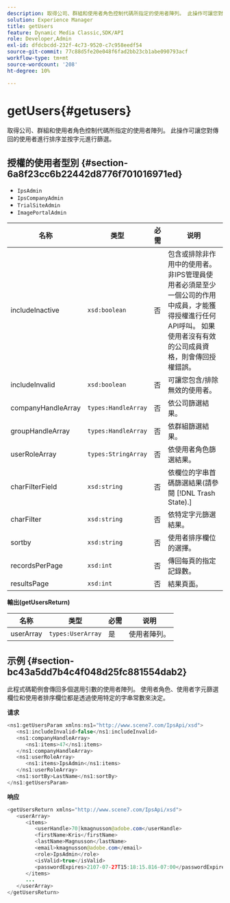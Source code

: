 ```yaml
---
description: 取得公司、群組和使用者角色控制代碼所指定的使用者陣列。 此操作可讓您對傳回的使用者進行排序並按字元進行篩選。
solution: Experience Manager
title: getUsers
feature: Dynamic Media Classic,SDK/API
role: Developer,Admin
exl-id: dfdcbcdd-232f-4c73-9520-c7c958eedf54
source-git-commit: 77c88d5fe20e048f6fad2bb23cb1abe090793acf
workflow-type: tm+mt
source-wordcount: '208'
ht-degree: 10%

---
```


# getUsers{#getusers}

取得公司、群組和使用者角色控制代碼所指定的使用者陣列。 此操作可讓您對傳回的使用者進行排序並按字元進行篩選。

## 授權的使用者型別 {#section-6a8f23cc6b22442d8776f701016971ed}

* `IpsAdmin`
* `IpsCompanyAdmin`
* `TrialSiteAdmin`
* `ImagePortalAdmin`


| 名称 | 类型 | 必需 | 说明 |
|---|---|---|---|
| includeInactive | `xsd:boolean` | 否 | 包含或排除非作用中的使用者。 非IPS管理員使用者必須是至少一個公司的作用中成員，才能獲得授權進行任何API呼叫。 如果使用者沒有有效的公司成員資格，則會傳回授權錯誤。 |
| includeInvalid | `xsd:boolean` | 否 | 可讓您包含/排除無效的使用者。 |
| companyHandleArray | `types:HandleArray` | 否 | 依公司篩選結果。 |
| groupHandleArray | `types:HandleArray` | 否 | 依群組篩選結果。 |
| userRoleArray | `types:StringArray` | 否 | 依使用者角色篩選結果。 |
| charFilterField | `xsd:string` | 否 | 依欄位的字串首碼篩選結果(請參閱 [!DNL Trash State).] |
| charFilter | `xsd:string` | 否 | 依特定字元篩選結果。 |
| sortby | `xsd:string` | 否 | 使用者排序欄位的選擇。 |
| recordsPerPage | `xsd:int` | 否 | 傳回每頁的指定記錄數。 |
| resultsPage | `xsd:int` | 否 | 結果頁面。 |

**輸出(getUsersReturn)**

| 名称 | 类型 | 必需 | 说明 |
|---|---|---|---|
| userArray | `types:UserArray` | 是 | 使用者陣列。 |

## 示例 {#section-bc43a5dd7b4c4f048d25fc881554dab2}

此程式碼範例會傳回多個選用引數的使用者陣列。 使用者角色、使用者字元篩選欄位和使用者排序欄位都是透過使用特定的字串常數來決定。

**请求**

```java
<ns1:getUsersParam xmlns:ns1="http://www.scene7.com/IpsApi/xsd">
   <ns1:includeInvalid>false</ns1:includeInvalid>
   <ns1:companyHandleArray>
      <ns1:items>47</ns1:items>
   </ns1:companyHandleArray>
   <ns1:userRoleArray>
      <ns1:items>IpsAdmin</ns1:items>
   </ns1:userRoleArray>
   <ns1:sortBy>LastName</ns1:sortBy>
</ns1:getUsersParam>
```

**响应**

```java
<getUsersReturn xmlns="http://www.scene7.com/IpsApi/xsd">
   <userArray>
      <items>
         <userHandle>70|kmagnusson@adobe.com</userHandle>
         <firstName>Kris</firstName>
         <lastName>Magnusson</lastName>
         <email>kmagnusson@adobe.com</email>
         <role>IpsAdmin</role>
         <isValid>true</isValid>
         <passwordExpires>2107-07-27T15:18:15.816-07:00</passwordExpires>
      </items>
      ...
   </userArray>
</getUsersReturn>
```
